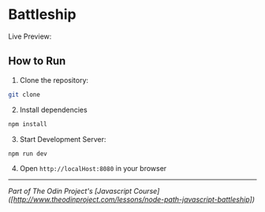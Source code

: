 # Battleship

Live Preview: 

## How to Run

1. Clone the repository:
```bash
git clone 
```

2. Install dependencies
```bash
npm install
```

3. Start Development Server:
```bash
npm run dev
```

4. Open `http://localHost:8080` in your browser

---

*Part of The Odin Project's [Javascript Course]
([http://www.theodinproject.com/lessons/node-path-javascript-battleship])*